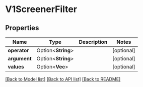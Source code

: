 # V1ScreenerFilter

## Properties

Name | Type | Description | Notes
------------ | ------------- | ------------- | -------------
**operator** | Option<**String**> |  | [optional]
**argument** | Option<**String**> |  | [optional]
**values** | Option<**Vec<String>**> |  | [optional]

[[Back to Model list]](../README.md#documentation-for-models) [[Back to API list]](../README.md#documentation-for-api-endpoints) [[Back to README]](../README.md)


